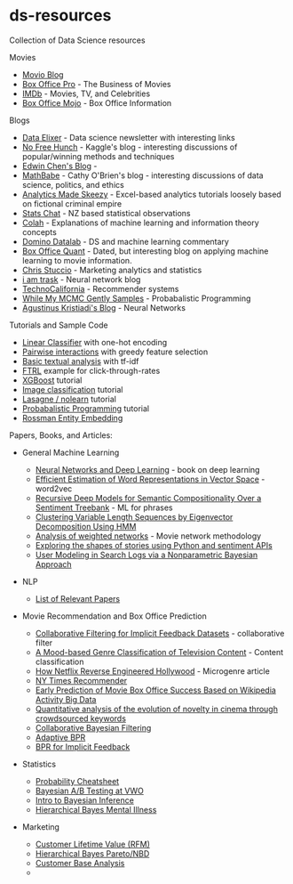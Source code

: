 # ds-resources
Collection of Data Science resources

Movies
- [Movio Blog](http://movio.co/blog/)
- [Box Office Pro](http://pro.boxoffice.com) - The Business of Movies
- [IMDb](http://www.imdb.com) - Movies, TV, and Celebrities
- [Box Office Mojo](http://www.boxofficemojo.com) - Box Office Information

Blogs
- [Data Elixer](http://dataelixir.com/) - Data science newsletter with interesting links
- [No Free Hunch](http://blog.kaggle.com) - Kaggle's blog - interesting discussions of popular/winning methods and techniques
- [Edwin Chen's Blog](http://blog.echen.me/) - 
- [MathBabe](http://mathbabe.org/) - Cathy O'Brien's blog - interesting discussions of data science, politics, and ethics
- [Analytics Made Skeezy](http://analyticsmadeskeezy.com/) - Excel-based analytics tutorials loosely based on fictional criminal empire
- [Stats Chat](http://www.statschat.org.nz/) - NZ based statistical observations
- [Colah](https://colah.github.io/) - Explanations of machine learning and information theory concepts
- [Domino Datalab](http://blog.dominodatalab.com) - DS and machine learning commentary
- [Box Office Quant](http://boxofficequant.com/) - Dated, but interesting blog on applying machine learning to movie information.
- [Chris Stuccio](https://www.chrisstucchio.com/) - Marketing analytics and statistics
- [i am trask](https://iamtrask.github.io) - Neural network blog
- [TechnoCalifornia](http://technocalifornia.blogspot.co.nz) - Recommender systems
- [While My MCMC Gently Samples](http://twiecki.github.io) - Probabalistic Programming
- [Agustinus Kristiadi's Blog](http://wiseodd.github.io/) - Neural Networks


Tutorials and Sample Code
- [Linear Classifier](https://www.kaggle.com/c/amazon-employee-access-challenge/forums/t/4797/starter-code-in-python-with-scikit-learn-auc-885) with one-hot encoding
- [Pairwise interactions](https://www.kaggle.com/c/amazon-employee-access-challenge/forums/t/4838/python-code-to-achieve-0-90-auc-with-logistic-regression) with greedy feature selection
- [Basic textual analysis](https://www.kaggle.com/c/stumbleupon/forums/t/5680/beating-the-benchmark-leaderboard-auc-0-878) with tf-idf
- [FTRL](https://www.kaggle.com/c/avazu-ctr-prediction/forums/t/10927/beat-the-benchmark-with-less-than-1mb-of-memory) example for click-through-rates 
- [XGBoost](https://github.com/tqchen/xgboost/tree/master/demo/kaggle-higgs) tutorial
- [Image classification](http://nbviewer.ipython.org/github/udibr/datasciencebowl/blob/master/141215-tutorial.ipynb) tutorial
- [Lasagne / nolearn](http://nbviewer.ipython.org/github/ottogroup/kaggle/blob/master/Otto_Group_Competition.ipynb) tutorial
- [Probabalistic Programming](http://nbviewer.ipython.org/github/CamDavidsonPilon/Probabilistic-Programming-and-Bayesian-Methods-for-Hackers/tree/master/) tutorial
- [Rossman Entity Embedding](https://github.com/entron/entity-embedding-rossmann)

Papers, Books, and Articles:
- General Machine Learning
  - [Neural Networks and Deep Learning](http://neuralnetworksanddeeplearning.com/) - book on deep learning
  - [Efficient Estimation of Word Representations in Vector Space](http://arxiv.org/pdf/1301.3781.pdf) - word2vec
  - [Recursive Deep Models for Semantic Compositionality Over a Sentiment Treebank](http://citeseerx.ist.psu.edu/viewdoc/download?doi=10.1.1.383.1327&rep=rep1&type=pdf) - ML for phrases
  - [Clustering Variable Length Sequences by Eigenvector Decomposition Using HMM](http://www.researchgate.net/publication/221275705_Clustering_Variable_Length_Sequences_by_Eigenvector_Decomposition_Using_HMM)
  - [Analysis of weighted networks](http://arxiv.org/pdf/cond-mat/0407503v1.pdf) - Movie network methodology
  - [Exploring the shapes of stories using Python and sentiment APIs](https://indico.io/blog/plotlines/)
  - [User Modeling in Search Logs via a Nonparametric Bayesian Approach](http://sifaka.cs.uiuc.edu/~wang296/paper/wsdm488.pdf)

- NLP
  - [List of Relevant Papers](https://medium.com/huggingface/the-best-and-most-current-of-modern-natural-language-processing-5055f409a1d1)

- Movie Recommendation and Box Office Prediction
  - [Collaborative Filtering for Implicit Feedback Datasets](http://yifanhu.net/PUB/cf.pdf) - collaborative filter
  - [A Mood-based Genre Classification of Television Content](https://www.insight-centre.org/sites/default/files/publications/14.136_main-crc-v7.pdf) - Content classification
  - [How Netflix Reverse Engineered Hollywood](http://www.theatlantic.com/technology/archive/2014/01/how-netflix-reverse-engineered-hollywood/282679/) - Microgenre article
  - [NY Times Recommender](http://open.blogs.nytimes.com/2015/08/11/building-the-next-new-york-times-recommendation-engine/)
  - [Early Prediction of Movie Box Office Success Based on Wikipedia Activity Big Data](http://journals.plos.org/plosone/article?id=10.1371/journal.pone.0071226)
  - [Quantitative analysis of the evolution of novelty in cinema through crowdsourced keywords](http://arxiv.org/pdf/1304.0786v3.pdf)
  - [Collaborative Bayesian Filtering](http://alexbeutel.com/papers/www2014.cobafi.pdf)
  - [Adaptive BPR](http://www.cse.ust.hk/~weikep/papers/KBS2015-ABPR.pdf)
  - [BPR for Implicit Feedback](http://arxiv.org/pdf/1205.2618.pdf)

- Statistics
  - [Probability Cheatsheet](http://www.wzchen.com/probability-cheatsheet)
  - [Bayesian A/B Testing at VWO](https://cdn2.hubspot.net/hubfs/310840/VWO_SmartStats_technical_whitepaper.pdf)
  - [Intro to Bayesian Inference](http://www.nikhef.nl/pub/services/biblio/preprints/09-027.pdf)
  - [Hierarchical Bayes Mental Illness](http://ski.clps.brown.edu/papers/wiecki_phd_thesis.pdf)

- Marketing
  - [Customer Lifetime Value (RFM)](http://brucehardie.com/papers/rfm_clv_2005-02-16.pdf)
  - [Hierarchical Bayes Pareto/NBD](http://ski.clps.brown.edu/papers/wiecki_phd_thesis.pdf)
  - [Customer Base Analysis](http://ski.clps.brown.edu/papers/wiecki_phd_thesis.pdf)
  - 
